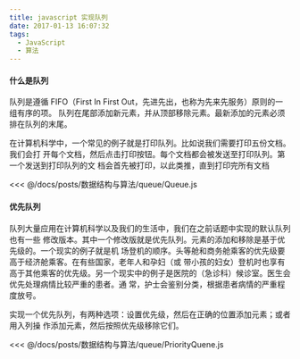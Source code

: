 ```yaml
---
title: javascript 实现队列
date: 2017-01-13 16:07:32
tags:
  - JavaScript
  - 算法
---
```


#### 什么是队列

队列是遵循 FIFO（First In First Out，先进先出，也称为先来先服务）原则的一组有序的项。 队列在尾部添加新元素，并从顶部移除元素。最新添加的元素必须排在队列的末尾。

在计算机科学中，一个常见的例子就是打印队列。比如说我们需要打印五份文档。我们会打 开每个文档，然后点击打印按钮。每个文档都会被发送至打印队列。第一个发送到打印队列的文 档会首先被打印，以此类推，直到打印完所有文档

<<< @/docs/posts/数据结构与算法/queue/Queue.js

#### 优先队列

队列大量应用在计算机科学以及我们的生活中，我们在之前话题中实现的默认队列也有一些 修改版本。其中一个修改版就是优先队列。元素的添加和移除是基于优先级的。一个现实的例子就是机 场登机的顺序。头等舱和商务舱乘客的优先级要高于经济舱乘客。在有些国家，老年人和孕妇（或 带小孩的妇女）登机时也享有高于其他乘客的优先级。另一个现实中的例子是医院的（急诊科）候诊室。医生会优先处理病情比较严重的患者。通 常，护士会鉴别分类，根据患者病情的严重程度放号。

实现一个优先队列，有两种选项：设置优先级，然后在正确的位置添加元素；或者用入列操 作添加元素，然后按照优先级移除它们。

<<< @/docs/posts/数据结构与算法/queue/PriorityQuene.js
